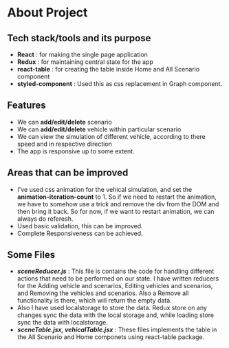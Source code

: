 # About Project

Tech stack/tools and its purpose
-------------

 * **React** : for making the single page application
 * **Redux** : for maintaining central state for the app
 * **react-table** : for creating the table inside Home and All Scenario component
 * **styled-component** : Used this as css replacement in Graph component.


Features
-------------------

 * We can **add/edit/delete** scenario
 * We can **add/edit/delete** vehicle within particular scenario
 * We can view the simulation of different vehicle, according to there speed and in respective direction
 * The app is responsive up to some extent.
 
 
Areas that can be improved
-------------------

 * I've used css animation for the vehical simulation, and set the **animation-iteration-count** to 1. So if we need to restart the animation, we have to somehow use a trick and remove the div from the DOM and then bring it back. So for now, if we want to restart animation, we can always do referesh.
 * Used basic validation, this can be improved.
 * Complete Responsiveness can be achieved.
 
 
Some Files
-------------------

 * ***sceneReducer.js*** : This file is contains the code for handling different actions that need to be performed on our state. I have written reducers for the Adding vehicle and scenarios, Editing vehicles and scenarios, and Removing the vehicles and scenarios. Also a Remove all functionality is there, which will return the empty data. 
 * Also I have used localstorage to store the data. Redux store on any changes sync the data with the local storage and, while loading store sync the data with localstorage.
 * ***sceneTable.jsx, vehicalTable.jsx*** : These files implements the table in the All Scenario and Home componets using react-table package.
